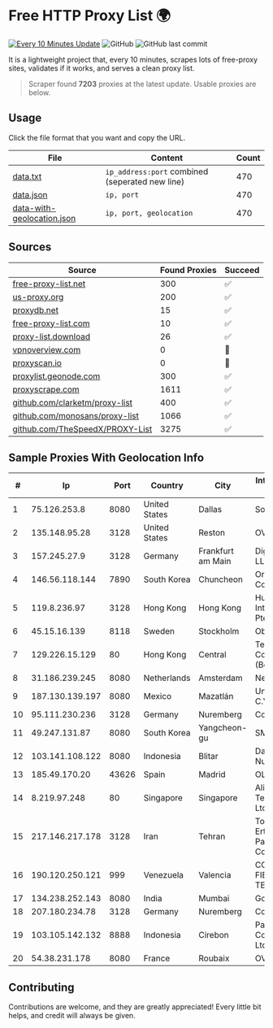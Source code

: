 
# Free HTTP Proxy List 🌍

[![Every 10 Minutes Update](https://github.com/mertguvencli/http-proxy-list/actions/workflows/main.yml/badge.svg?branch=main)](https://github.com/mertguvencli/http-proxy-list/actions/workflows/main.yml)
![GitHub](https://img.shields.io/github/license/mertguvencli/http-proxy-list)
![GitHub last commit](https://img.shields.io/github/last-commit/mertguvencli/http-proxy-list)

It is a lightweight project that, every 10 minutes, scrapes lots of free-proxy sites, validates if it works, and serves a clean proxy list.


> Scraper found **7203** proxies at the latest update. Usable proxies are below.

## Usage

Click the file format that you want and copy the URL.


|File|Content|Count|
|----|-------|-----|
|[data.txt](https://raw.githubusercontent.com/mertguvencli/http-proxy-list/main/proxy-list/data.txt)|`ip_address:port` combined (seperated new line)|470|
|[data.json](https://raw.githubusercontent.com/mertguvencli/http-proxy-list/main/proxy-list/data.json)|`ip, port`|470|
|[data-with-geolocation.json](https://raw.githubusercontent.com/mertguvencli/http-proxy-list/main/proxy-list/data-with-geolocation.json)|`ip, port, geolocation`|470|

## Sources

|Source|Found Proxies|Succeed|
|------|-------------|-------|
|[free-proxy-list.net](https://free-proxy-list.net)|300|✅|
|[us-proxy.org](https://www.us-proxy.org)|200|✅|
|[proxydb.net](http://proxydb.net)|15|✅|
|[free-proxy-list.com](https://free-proxy-list.com/?page=&port=&type%5B%5D=http&type%5B%5D=https&up_time=0&search=Search)|10|✅|
|[proxy-list.download](https://www.proxy-list.download/HTTP)|26|✅|
|[vpnoverview.com](https://vpnoverview.com/privacy/anonymous-browsing/free-proxy-servers)|0|🚫|
|[proxyscan.io](https://www.proxyscan.io)|0|🚫|
|[proxylist.geonode.com](https://proxylist.geonode.com/api/proxy-list?limit=300&page=1&sort_by=lastChecked&sort_type=desc&protocols=http,https)|300|✅|
|[proxyscrape.com](https://api.proxyscrape.com/v2/?request=displayproxies&protocol=http&timeout=10000&country=all&ssl=all&anonymity=all)|1611|✅|
|[github.com/clarketm/proxy-list](https://raw.githubusercontent.com/clarketm/proxy-list/master/proxy-list-raw.txt)|400|✅|
|[github.com/monosans/proxy-list](https://raw.githubusercontent.com/monosans/proxy-list/main/proxies/http.txt)|1066|✅|
|[github.com/TheSpeedX/PROXY-List](https://raw.githubusercontent.com/TheSpeedX/PROXY-List/master/http.txt)|3275|✅|


## Sample Proxies With Geolocation Info

|#|Ip|Port|Country|City|Internet Service Provider|
|-|--|----|-------|----|-------------------------|
|1|75.126.253.8|8080|United States|Dallas|SoftLayer|
|2|135.148.95.28|3128|United States|Reston|OVH SAS|
|3|157.245.27.9|3128|Germany|Frankfurt am Main|DigitalOcean, LLC|
|4|146.56.118.144|7890|South Korea|Chuncheon|Oracle Corporation|
|5|119.8.236.97|3128|Hong Kong|Hong Kong|Huawei International Pte. Ltd.|
|6|45.15.16.139|8118|Sweden|Stockholm|Obehosting AB|
|7|129.226.15.129|80|Hong Kong|Central|Tencent Cloud Computing (Beijing) Co|
|8|31.186.239.245|8080|Netherlands|Amsterdam|NetSkope Inc|
|9|187.130.139.197|8080|Mexico|Mazatlán|Uninet S.A. de C.V.|
|10|95.111.230.236|3128|Germany|Nuremberg|Contabo GmbH|
|11|49.247.131.87|8080|South Korea|Yangcheon-gu|SMILESERV|
|12|103.141.108.122|8080|Indonesia|Blitar|Data Buana Nusantara|
|13|185.49.170.20|43626|Spain|Madrid|OLIVE|
|14|8.219.97.248|80|Singapore|Singapore|Alibaba (US) Technology Co., Ltd.|
|15|217.146.217.178|3128|Iran|Tehran|Tose'h Fanavari Ertebabat Pasargad Arian Co. PJS|
|16|190.120.250.121|999|Venezuela|Valencia|CORPORACION FIBEX TELECOM, C.A.|
|17|134.238.252.143|8080|India|Mumbai|Google LLC|
|18|207.180.234.78|3128|Germany|Nuremberg|Contabo GmbH|
|19|103.105.142.132|8888|Indonesia|Cirebon|Partner Communications Ltd.|
|20|54.38.231.178|8080|France|Roubaix|OVH SAS|



## Contributing

Contributions are welcome, and they are greatly appreciated! Every
little bit helps, and credit will always be given.

